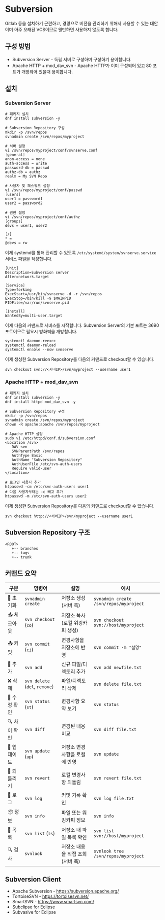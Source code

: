 # Subversion

Gitlab 등을 설치하기 곤란하고, 경량으로 버전을 관리하기 위해서 사용할 수 있는 대안이며 아주 오래된 VCS이므로 웬만하면 사용하지 않도록 합니다.

## 구성 방법

* Subversion Server - 독립 서버로 구성하며 구성하기 용이합니다.
* Apache HTTP + mod_dav_svn - Apache HTTP가 이미 구성되어 있고 80 포트가 개방되어 있을때 용이합니다.

## 설치

### Subversion Server

```
# 패키지 설치
dnf install subversion -y

# Subversion Repository 구성
mkdir -p /svn/repos
svnadmin create /svn/repos/myproject

# 서버 설정
vi /svn/repos/myproject/conf/svnserve.conf
[general]
anon-access = none
auth-access = write
password-db = passwd
authz-db = authz
realm = My SVN Repo

# 사용자 및 패스워드 설정
vi /svn/repos/myproject/conf/passwd
[users]
user1 = password1
user2 = password2

# 권한 설정
vi /svn/repos/myproject/conf/authz
[groups]
devs = user1, user2

[/]
* = 
@devs = rw
```

이제 systemd를 통해 관리할 수 있도록 `/etc/systemd/system/svnserve.service` 서비스 파일을 작성합니다.

```
[Unit]
Description=Subversion server
After=network.target

[Service]
Type=forking
ExecStart=/usr/bin/svnserve -d -r /svn/repos
ExecStop=/bin/kill -9 $MAINPID
PIDFile=/var/run/svnserve.pid

[Install]
WantedBy=multi-user.target
```

이제 다음의 커맨드로 서비스를 시작합니다. Subversion Server의 기본 포트는 3690 포트이므로 필요시 방화벽을 개방합니다.

```
systemctl daemon-reexec
systemctl daemon-reload
systemctl enable --now svnserve
```

이제 생성한 Subversion Repository를 다음의 커맨드로 checkout할 수 있습니다.

```
svn checkout svn://<서버IP>/svn/myproject --username user1
```

### Apache HTTP + mod_dav_svn

```
# 패키지 설치
dnf install subversion -y
dnf install httpd mod_dav_svn -y

# Subversion Repository 구성
mkdir -p /svn/repos
svnadmin create /svn/repos/myproject
chown -R apache:apache /svn/repos/myproject

# Apache HTTP 설정
sudo vi /etc/httpd/conf.d/subversion.conf
<Location /svn>
   DAV svn
   SVNParentPath /svn/repos
   AuthType Basic
   AuthName "Subversion Repository"
   AuthUserFile /etc/svn-auth-users
   Require valid-user
</Location>

# 로그인 사용자 추가
htpasswd -cm /etc/svn-auth-users user1
# 다음 사용자부터는 -c 빼고 추가
htpasswd -m /etc/svn-auth-users user2
```

이제 생성한 Subversion Repository를 다음의 커맨드로 checkout할 수 있습니다.

```
svn checkout http://<서버IP>/svn/myproject --username user1
```

## Subversion Repository 구조

```
<ROOT>
   +-- branches
   +-- tags
   +-- trunk
```

## 커맨드 요약

| 구분       | 명령어                            | 설명                   | 예시                                     |
| -------- | ------------------------------ | -------------------- | -------------------------------------- |
| 🧱 초기화   | `svnadmin create`              | 저장소 생성 (서버 측)        | `svnadmin create /svn/repos/myproject` |
| 📥 체크아웃  | `svn checkout` (`co`)          | 저장소 복사 (로컬 워킹카피 생성)  | `svn checkout svn://host/myproject`    |
| 📤 커밋    | `svn commit` (`ci`)            | 변경사항을 저장소에 반영        | `svn commit -m "설명"`                   |
| 📄 추가    | `svn add`                      | 신규 파일/디렉토리 추가        | `svn add newfile.txt`                  |
| ❌ 삭제     | `svn delete` (`del`, `remove`) | 파일/디렉토리 삭제           | `svn delete file.txt`                  |
| 📝 수정 확인 | `svn status` (`st`)            | 변경사항 요약 보기           | `svn status`                           |
| 🔍 차이 확인 | `svn diff`                     | 변경된 내용 비교            | `svn diff file.txt`                    |
| 🔄 업데이트  | `svn update` (`up`)            | 저장소 변경사항을 로컬에 반영     | `svn update`                           |
| 🔁 되돌리기  | `svn revert`                   | 로컬 변경사항 되돌림          | `svn revert file.txt`                  |
| 📜 로그    | `svn log`                      | 커밋 기록 확인             | `svn log file.txt`                     |
| 📦 정보    | `svn info`                     | 파일 또는 워킹카피 정보        | `svn info`                             |
| 📑 목록    | `svn list` (`ls`)              | 저장소 내 파일 목록 확인       | `svn list svn://host/myproject`        |
| 🔍 검사    | `svnlook`                      | 저장소 내용을 직접 조회 (서버 측) | `svnlook tree /svn/repos/myproject`    |

## Subversion Client

* Apache Subversion - https://subversion.apache.org/
* TortoiseSVN - https://tortoisesvn.net/
* SmartSVN - https://www.smartsvn.com/
* Subclipse for Eclipse
* Subvasive for Eclipse
